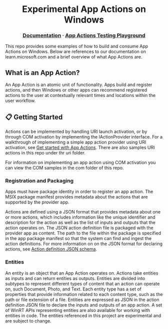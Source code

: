 <h1 align="center">
    Experimental App Actions on Windows 
</h1>

<h3 align="center">
  <a href="https://aka.ms/AppActionsOnWindows">Documentation</a>
  <span> · </span>
  <a href="https://aka.ms/AppActionsTestingPlayground">App Actions Testing Playground</a>
</h3>

This repo provides some examples of how to build and consume App Actions on Windows. Below are references to our documentation on learn.microsoft.com and a brief overview of what App Actions are. 

## What is an App Action?
An App Action is an atomic unit of functionality. Apps build and register actions, and then Windows or other apps can recommend registered actions to the user at contextually relevant times and locations within the user workflow. 

##  📋  Getting Started 
Actions can be implemented by handling URI launch activation, or by through COM activation by implementing the IActionProvider interface. For a walkthrough of implementing a simple app action provider using URI activation, see <a href="https://learn.microsoft.com/en-us/windows/ai/app-actions/actions-get-started?tabs=winget">Get started with App Actions</a>. There are also samples URI actions in this repo under thr uri folder. 

For information on implementing an app action using COM activation you can view the COM samples in the com folder of this repo. 

### Registration and Packaging 
Apps must have package identity in order to register an app action. The MSIX package manifest provides metadata about the actions that are supported by the provider app.

Actions are defined using a JSON format that provides metadata about one or more actions, which includes information like the unique identifier and description for the action as well as the list of inputs and outputs that the action operates on. The JSON action definition file is packaged with the provider app as content. The path to the file within the package is specified in the app package manifest so that the system can find and ingest the action definitions. For more information on on the JSON format for declaring actions, see <a href="https://learn.microsoft.com/en-us/windows/ai/app-actions/actions-json">Action definition JSON schema</a>.

### Entities 
An entity is an object that an App Action operates on. Actions take entities as inputs and can return entities as outputs. Entities are divided into subtypes to represent different types of content that an action can operate on, such Document, Photo, and Text. Each entity type has a set of properties that provide information related to each content type, such as the path or file extension of a file. Entities are expressed as JSON in the action definition JSON file to declare the inputs and outputs of an app action. A set of WinRT APIs representing entities are also available for working with entities in code. The entities referenced in this project are experimental and are subject to change.

